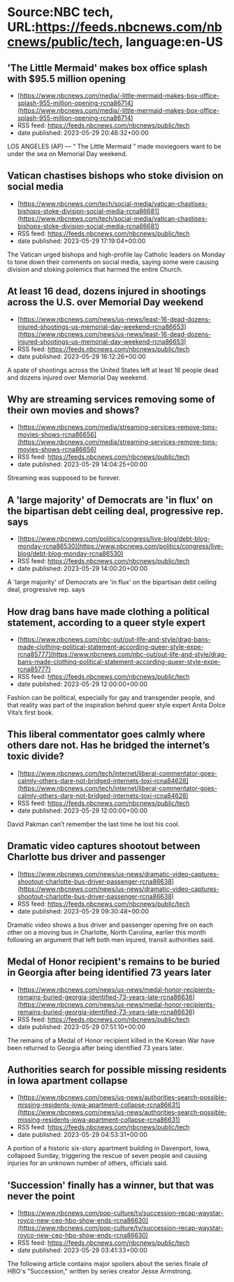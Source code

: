 # Source:NBC tech, URL:https://feeds.nbcnews.com/nbcnews/public/tech, language:en-US

## 'The Little Mermaid' makes box office splash with $95.5 million opening
 - [https://www.nbcnews.com/media/-little-mermaid-makes-box-office-splash-955-million-opening-rcna86714](https://www.nbcnews.com/media/-little-mermaid-makes-box-office-splash-955-million-opening-rcna86714)
 - RSS feed: https://feeds.nbcnews.com/nbcnews/public/tech
 - date published: 2023-05-29 20:46:32+00:00

LOS ANGELES (AP) — “ The Little Mermaid ” made moviegoers want to be under the sea on Memorial Day weekend.

## Vatican chastises bishops who stoke division on social media
 - [https://www.nbcnews.com/tech/social-media/vatican-chastises-bishops-stoke-division-social-media-rcna86681](https://www.nbcnews.com/tech/social-media/vatican-chastises-bishops-stoke-division-social-media-rcna86681)
 - RSS feed: https://feeds.nbcnews.com/nbcnews/public/tech
 - date published: 2023-05-29 17:19:04+00:00

The Vatican urged bishops and high-profile lay Catholic leaders on Monday to tone down their comments on social media, saying some were causing division and stoking polemics that harmed the entire Church.

## At least 16 dead, dozens injured in shootings across the U.S. over Memorial Day weekend
 - [https://www.nbcnews.com/news/us-news/least-16-dead-dozens-injured-shootings-us-memorial-day-weekend-rcna86653](https://www.nbcnews.com/news/us-news/least-16-dead-dozens-injured-shootings-us-memorial-day-weekend-rcna86653)
 - RSS feed: https://feeds.nbcnews.com/nbcnews/public/tech
 - date published: 2023-05-29 16:12:26+00:00

A spate of shootings across the United States left at least 16 people dead and dozens injured over Memorial Day weekend.

## Why are streaming services removing some of their own movies and shows?
 - [https://www.nbcnews.com/media/streaming-services-remove-tons-movies-shows-rcna86656](https://www.nbcnews.com/media/streaming-services-remove-tons-movies-shows-rcna86656)
 - RSS feed: https://feeds.nbcnews.com/nbcnews/public/tech
 - date published: 2023-05-29 14:04:25+00:00

Streaming was supposed to be forever.

## A 'large majority' of Democrats are 'in flux' on the bipartisan debt ceiling deal, progressive rep. says
 - [https://www.nbcnews.com/politics/congress/live-blog/debt-blog-monday-rcna86530](https://www.nbcnews.com/politics/congress/live-blog/debt-blog-monday-rcna86530)
 - RSS feed: https://feeds.nbcnews.com/nbcnews/public/tech
 - date published: 2023-05-29 14:00:20+00:00

A 'large majority' of Democrats are 'in flux' on the bipartisan debt ceiling deal, progressive rep. says

## How drag bans have made clothing a political statement, according to a queer style expert
 - [https://www.nbcnews.com/nbc-out/out-life-and-style/drag-bans-made-clothing-political-statement-according-queer-style-expe-rcna85777](https://www.nbcnews.com/nbc-out/out-life-and-style/drag-bans-made-clothing-political-statement-according-queer-style-expe-rcna85777)
 - RSS feed: https://feeds.nbcnews.com/nbcnews/public/tech
 - date published: 2023-05-29 12:00:00+00:00

Fashion can be political, especially for gay and transgender people, and that reality was part of the inspiration behind queer style expert Anita Dolce Vita’s first book.

## This liberal commentator goes calmly where others dare not. Has he bridged the internet’s toxic divide?
 - [https://www.nbcnews.com/tech/internet/liberal-commentator-goes-calmly-others-dare-not-bridged-internets-toxi-rcna84628](https://www.nbcnews.com/tech/internet/liberal-commentator-goes-calmly-others-dare-not-bridged-internets-toxi-rcna84628)
 - RSS feed: https://feeds.nbcnews.com/nbcnews/public/tech
 - date published: 2023-05-29 12:00:00+00:00

David Pakman can’t remember the last time he lost his cool.

## Dramatic video captures shootout between Charlotte bus driver and passenger
 - [https://www.nbcnews.com/news/us-news/dramatic-video-captures-shootout-charlotte-bus-driver-passenger-rcna86638](https://www.nbcnews.com/news/us-news/dramatic-video-captures-shootout-charlotte-bus-driver-passenger-rcna86638)
 - RSS feed: https://feeds.nbcnews.com/nbcnews/public/tech
 - date published: 2023-05-29 09:30:48+00:00

Dramatic video shows a bus driver and passenger opening fire on each other on a moving bus in Charlotte, North Carolina, earlier this month following an argument that left both men injured, transit authorities said.

## Medal of Honor recipient's remains to be buried in Georgia after being identified 73 years later
 - [https://www.nbcnews.com/news/us-news/medal-honor-recipients-remains-buried-georgia-identified-73-years-late-rcna86636](https://www.nbcnews.com/news/us-news/medal-honor-recipients-remains-buried-georgia-identified-73-years-late-rcna86636)
 - RSS feed: https://feeds.nbcnews.com/nbcnews/public/tech
 - date published: 2023-05-29 07:51:10+00:00

The remains of a Medal of Honor recipient killed in the Korean War have been returned to Georgia after being identified 73 years later.

## Authorities search for possible missing residents in Iowa apartment collapse
 - [https://www.nbcnews.com/news/us-news/authorities-search-possible-missing-residents-iowa-apartment-collapse-rcna86631](https://www.nbcnews.com/news/us-news/authorities-search-possible-missing-residents-iowa-apartment-collapse-rcna86631)
 - RSS feed: https://feeds.nbcnews.com/nbcnews/public/tech
 - date published: 2023-05-29 04:53:31+00:00

A portion of a historic six-story apartment building in Davenport, Iowa, collapsed Sunday, triggering the rescue of seven people and causing injuries for an unknown number of others, officials said.

## 'Succession' finally has a winner, but that was never the point
 - [https://www.nbcnews.com/pop-culture/tv/succession-recap-waystar-royco-new-ceo-hbo-show-ends-rcna86630](https://www.nbcnews.com/pop-culture/tv/succession-recap-waystar-royco-new-ceo-hbo-show-ends-rcna86630)
 - RSS feed: https://feeds.nbcnews.com/nbcnews/public/tech
 - date published: 2023-05-29 03:41:33+00:00

The following article contains major spoilers about the series finale of HBO's "Succession," written by series creator Jesse Armstrong.

